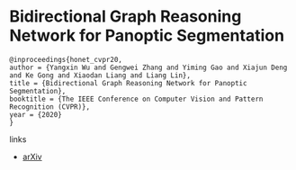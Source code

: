 # Bidirectional Graph Reasoning Network for Panoptic Segmentation

```
@inproceedings{honet_cvpr20,
author = {Yangxin Wu and Gengwei Zhang and Yiming Gao and Xiajun Deng and Ke Gong and Xiaodan Liang and Liang Lin},
title = {Bidirectional Graph Reasoning Network for Panoptic Segmentation},
booktitle = {The IEEE Conference on Computer Vision and Pattern Recognition (CVPR)},
year = {2020}
}
```

links
- [arXiv](https://arxiv.org/abs/2004.06272)
